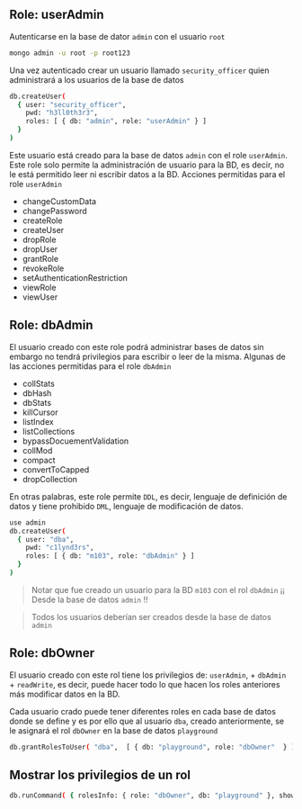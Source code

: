 ## Role: userAdmin
Autenticarse en la base de dator `admin` con el usuario `root`
```bash
mongo admin -u root -p root123
```
Una vez autenticado crear un usuario llamado `security_officer` quien administrará a los usuarios de la base de datos
```bash
db.createUser(
  { user: "security_officer",
    pwd: "h3ll0th3r3",
    roles: [ { db: "admin", role: "userAdmin" } ]
  }
)
```
Este usuario está creado para la base de datos `admin` con el role `userAdmin`. Este role solo permite la administración de usuario para la BD, es decir, no le está permitido leer ni escribir datos a la BD.
Acciones permitidas para el role `userAdmin`
- changeCustomData
- changePassword
- createRole
- createUser
- dropRole
- dropUser
- grantRole
- revokeRole
- setAuthenticationRestriction
- viewRole
- viewUser

## Role: dbAdmin
El usuario creado con este role podrá administrar bases de datos sin embargo no tendrá privilegios para escribir o leer de la misma.
Algunas de las acciones permitidas para el role `dbAdmin`
- collStats
- dbHash
- dbStats
- killCursor
- listIndex
- listCollections
- bypassDocuementValidation
- collMod
- compact
- convertToCapped
- dropCollection

En otras palabras, este role permite `DDL`, es decir, lenguaje de definición de datos y tiene prohibido `DML`, lenguaje de modificación de datos.
```bash
use admin
db.createUser(
  { user: "dba",
    pwd: "c1lynd3rs",
    roles: [ { db: "m103", role: "dbAdmin" } ]
  }
)
```

>Notar que fue creado un usuario para la BD `m103` con el rol `dbAdmin` ¡¡ Desde la base de datos `admin` !!

> Todos los usuarios deberían ser creados desde la base de datos `admin`

## Role: dbOwner
El usuario creado con este rol tiene los privilegios de: `userAdmin`, + `dbAdmin` + `readWrite`, es decir, puede hacer todo lo que hacen los roles anteriores más modificar datos en la BD.

Cada usuario crado puede tener diferentes roles en cada base de datos donde se define y es por ello que al usuario `dba`, creado anteriormente, se le asignará el rol `dbOwner` en la base de datos `playground`
```bash
db.grantRolesToUser( "dba",  [ { db: "playground", role: "dbOwner"  } ] )
```

## Mostrar los privilegios de un rol
```bash
db.runCommand( { rolesInfo: { role: "dbOwner", db: "playground" }, showPrivileges: true} )
```

